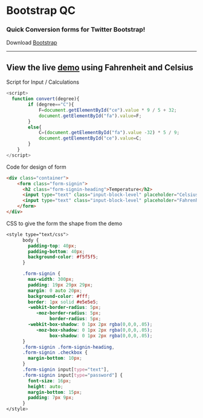 <h1>Bootstrap QC</h1>

<h3>Quick Conversion forms for Twitter Bootstrap!</h3>

Download
<a href="http://twitter.github.io/bootstrap/">Bootstrap</a>

------
View the live <a href="http://josmek.github.io/bootstrap-qc/">demo</a> using Fahrenheit and Celsius
------

Script for Input / Calculations
```javascript
<script>
  function convert(degree){
		if (degree=="C"){
 			F=document.getElementById("ce").value * 9 / 5 + 32;
 			document.getElementById("fa").value=F;
 		}
		else{	
 			C=(document.getElementById("fa").value -32) * 5 / 9;
 			document.getElementById("ce").value=C;
 		}
	}
</script>
```

Code for design of form
```html
<div class="container">
    <form class="form-signin">
      <h2 class="form-signin-heading">Temperature</h2>
      <input type="text" class="input-block-level" placeholder="Celsius" id="ce" name="ce" onkeyup="convert('C')">
      <input type="text" class="input-block-level" placeholder="Fahrenheit" id="fa" name="fa" onkeyup="convert('F')">
    </form>
</div>
```

CSS to give the form the shape from the demo
```css
<style type="text/css">
      body {
        padding-top: 40px;
        padding-bottom: 40px;
        background-color: #f5f5f5;
      }

      .form-signin {
        max-width: 300px;
        padding: 19px 29px 29px;
        margin: 0 auto 20px;
        background-color: #fff;
        border: 1px solid #e5e5e5;
        -webkit-border-radius: 5px;
           -moz-border-radius: 5px;
                border-radius: 5px;
        -webkit-box-shadow: 0 1px 2px rgba(0,0,0,.05);
           -moz-box-shadow: 0 1px 2px rgba(0,0,0,.05);
                box-shadow: 0 1px 2px rgba(0,0,0,.05);
      }
      .form-signin .form-signin-heading,
      .form-signin .checkbox {
        margin-bottom: 10px;
      }
      .form-signin input[type="text"],
      .form-signin input[type="password"] {
        font-size: 16px;
        height: auto;
        margin-bottom: 15px;
        padding: 7px 9px;
      }
</style>
```
